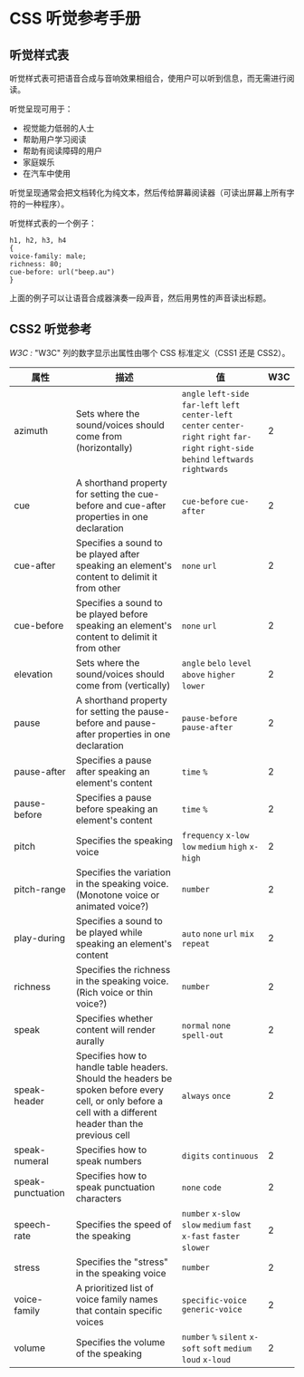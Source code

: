# CSS 听觉参考手册

## 听觉样式表

听觉样式表可把语音合成与音响效果相组合，使用户可以听到信息，而无需进行阅读。

听觉呈现可用于：

*   视觉能力低弱的人士
*   帮助用户学习阅读
*   帮助有阅读障碍的用户
*   家庭娱乐
*   在汽车中使用

听觉呈现通常会把文档转化为纯文本，然后传给屏幕阅读器（可读出屏幕上所有字符的一种程序）。

听觉样式表的一个例子：

```
h1, h2, h3, h4
{
voice-family: male;
richness: 80;
cue-before: url("beep.au")
}

```

上面的例子可以让语音合成器演奏一段声音，然后用男性的声音读出标题。

## CSS2 听觉参考

_W3C :_ "W3C" 列的数字显示出属性由哪个 CSS 标准定义（CSS1 还是 CSS2）。


| 属性 | 描述 | 值 | W3C |
| --- | --- | --- | --- |
| azimuth | Sets where the sound/voices should come from (horizontally) |   `angle`   `left-side`   `far-left`   `left`   `center-left`   `center`   `center-right`   `right`   `far-right`   `right-side`   `behind`   `leftwards`   `rightwards` | 2 |
| cue | A shorthand property for setting the cue-before and cue-after properties in one declaration |   `cue-before`   `cue-after` | 2 |
| cue-after | Specifies a sound to be played after speaking an element's content to delimit it from other |   `none`   `url` | 2 |
| cue-before | Specifies a sound to be played before speaking an element's content to delimit it from other |   `none`   `url` | 2 |
| elevation | Sets where the sound/voices should come from (vertically) |   `angle`   `belo`   `level`   `above`   `higher`   `lower`  | 2 |
| pause | A shorthand property for setting the pause-before and pause-after properties in one declaration |   `pause-before`   `pause-after` | 2 |
| pause-after | Specifies a pause after speaking an element's content |   `time`   `%` | 2 |
| pause-before | Specifies a pause before speaking an element's content |   `time`   `%` | 2 |
| pitch | Specifies the speaking voice |   `frequency`   `x-low`   `low`   `medium`   `high`   `x-high`  | 2 |
| pitch-range | Specifies the variation in the speaking voice. (Monotone voice or animated voice?) |   `number` | 2 |
| play-during | Specifies a sound to be played while speaking an element's content |   `auto`   `none`   `url`   `mix`   `repeat` | 2 |
| richness | Specifies the richness in the speaking voice. (Rich voice or thin voice?) |    `number` | 2 |
| speak | Specifies whether content will render aurally |    `normal`   `none`   `spell-out` | 2 |
| speak-header | Specifies how to handle table headers. Should the headers be spoken before every cell, or only before a cell with a different header than the previous cell |   `always`   `once` | 2 |
| speak-numeral | Specifies how to speak numbers |   `digits`   `continuous` | 2 |
| speak-punctuation | Specifies how to speak punctuation characters |   `none`   `code` | 2 |
| speech-rate | Specifies the speed of the speaking |   `number`   `x-slow`   `slow`   `medium`   `fast`   `x-fast`   `faster`   `slower`  | 2 |
| stress | Specifies the "stress" in the speaking voice |   `number` | 2 |
| voice-family | A prioritized list of voice family names that contain specific voices |   `specific-voice`   `generic-voice` | 2 |
| volume | Specifies the volume of the speaking |   `number`   `%`   `silent`   `x-soft`   `soft`   `medium`   `loud`   `x-loud`  | 2 |
